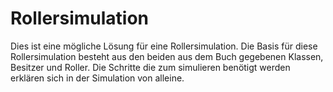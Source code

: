 # Rollersimulation
Dies ist eine mögliche Lösung für eine Rollersimulation. 
Die Basis für diese Rollersimulation besteht aus den beiden aus dem Buch gegebenen Klassen, Besitzer und Roller.
Die Schritte die zum simulieren benötigt werden erklären sich in der Simulation von alleine.
